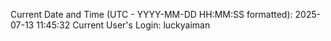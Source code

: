 Current Date and Time (UTC - YYYY-MM-DD HH:MM:SS formatted): 2025-07-13 11:45:32
Current User's Login: luckyaiman
